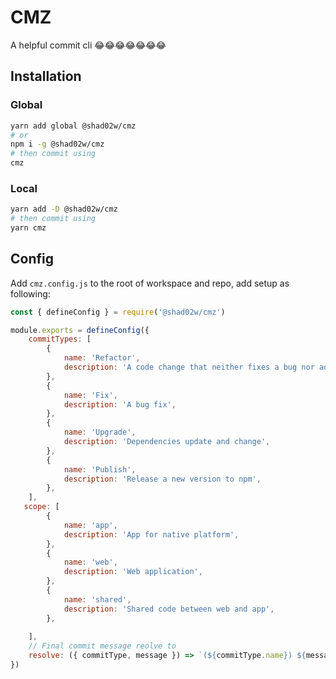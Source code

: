 # CMZ
A helpful commit cli 😂😂😂😂😂😂😂

## Installation

### Global

```bash
yarn add global @shad02w/cmz
# or 
npm i -g @shad02w/cmz
# then commit using 
cmz
```

### Local

```bash
yarn add -D @shad02w/cmz
# then commit using
yarn cmz
```

## Config

Add `cmz.config.js` to the root of workspace and repo, add setup as following: 

```javascript
const { defineConfig } = require('@shad02w/cmz')

module.exports = defineConfig({
    commitTypes: [
        {
            name: 'Refactor',
            description: 'A code change that neither fixes a bug nor adds a feature',
        },
        {
            name: 'Fix',
            description: 'A bug fix',
        },
        {
            name: 'Upgrade',
            description: 'Dependencies update and change',
        },
        {
            name: 'Publish',
            description: 'Release a new version to npm',
        },
    ],
   scope: [
        {
            name: 'app',
            description: 'App for native platform',
        },
        {
            name: 'web',
            description: 'Web application',
        },
        { 
            name: 'shared',
            description: 'Shared code between web and app',
        },
      
    ],
    // Final commit message reolve to
    resolve: ({ commitType, message }) => `(${commitType.name}) ${message}`,
})

```

